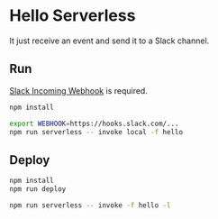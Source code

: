 # Hello Serverless

It just receive an event and send it to a Slack channel.

## Run

[Slack Incoming Webhook](https://slack.com/apps/A0F7XDUAZ-incoming-webhooks) is required.

```sh
npm install

export WEBHOOK=https://hooks.slack.com/...
npm run serverless -- invoke local -f hello
```

## Deploy

```sh
npm install
npm run deploy

npm run serverless -- invoke -f hello -l
```
